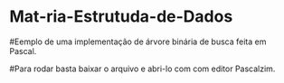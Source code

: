 # Mat-ria-Estrutuda-de-Dados

  #Eemplo de uma implementação de árvore binária de busca feita em Pascal.

  #Para rodar basta baixar o arquivo e abri-lo com com editor Pascalzim.
